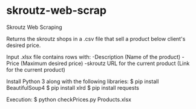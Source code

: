 # skroutz-web-scrap
Skroutz Web Scraping

Returns the skroutz shops in a .csv file that sell  a product below client's desired price.

Input .xlsx file contains rows with:
-Description (Name of the product)
-Price (Maximum desired price)
-skroutz URL for the current product (Link for the current product)

Install Python 3 along with the following libraries:
$ pip install BeautifulSoup4
$ pip install xlrd
$ pip install requests

Execution:
$ python checkPrices.py Products.xlsx
